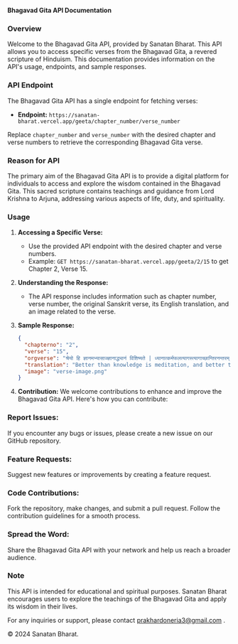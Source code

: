 **Bhagavad Gita API Documentation**

### Overview

Welcome to the Bhagavad Gita API, provided by Sanatan Bharat. This API allows you to access specific verses from the Bhagavad Gita, a revered scripture of Hinduism. This documentation provides information on the API's usage, endpoints, and sample responses.

### API Endpoint

The Bhagavad Gita API has a single endpoint for fetching verses:

- **Endpoint:** `https://sanatan-bharat.vercel.app/geeta/chapter_number/verse_number`

Replace `chapter_number` and `verse_number` with the desired chapter and verse numbers to retrieve the corresponding Bhagavad Gita verse.

### Reason for API

The primary aim of the Bhagavad Gita API is to provide a digital platform for individuals to access and explore the wisdom contained in the Bhagavad Gita. This sacred scripture contains teachings and guidance from Lord Krishna to Arjuna, addressing various aspects of life, duty, and spirituality.

### Usage

1. **Accessing a Specific Verse:**
   - Use the provided API endpoint with the desired chapter and verse numbers.
   - Example: `GET https://sanatan-bharat.vercel.app/geeta/2/15` to get Chapter 2, Verse 15.

2. **Understanding the Response:**
   - The API response includes information such as chapter number, verse number, the original Sanskrit verse, its English translation, and an image related to the verse.

3. **Sample Response:**
   ```json
   {
     "chapterno": "2",
     "verse": "15",
     "orgverse": "श्रेयो हि ज्ञानमभ्यासाज्ज्ञानाद्ध्यानं विशिष्यते | ध्यानात्कर्मफलत्यागस्त्यागाच्छान्तिरनन्तरम् || 2.15 ||",
     "translation": "Better than knowledge is meditation, and better than meditation is renunciation of the fruits of action, for by such renunciation one can attain peace of mind.",
     "image": "verse-image.png"
   }
   ```

4. **Contribution:**
We welcome contributions to enhance and improve the Bhagavad Gita API. Here's how you can contribute:

### Report Issues:

If you encounter any bugs or issues, please create a new issue on our GitHub repository.
### Feature Requests:

Suggest new features or improvements by creating a feature request.
### Code Contributions:

Fork the repository, make changes, and submit a pull request. Follow the contribution guidelines for a smooth process.
### Spread the Word:

Share the Bhagavad Gita API with your network and help us reach a broader audience.

### Note

This API is intended for educational and spiritual purposes. Sanatan Bharat encourages users to explore the teachings of the Bhagavad Gita and apply its wisdom in their lives.

For any inquiries or support, please contact prakhardoneria3@gmail.com .

© 2024 Sanatan Bharat.

